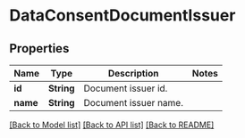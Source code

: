 # DataConsentDocumentIssuer

## Properties

Name | Type | Description | Notes
------------ | ------------- | ------------- | -------------
**id** | **String** | Document issuer id. | 
**name** | **String** | Document issuer name. | 

[[Back to Model list]](../README.md#documentation-for-models) [[Back to API list]](../README.md#documentation-for-api-endpoints) [[Back to README]](../README.md)


